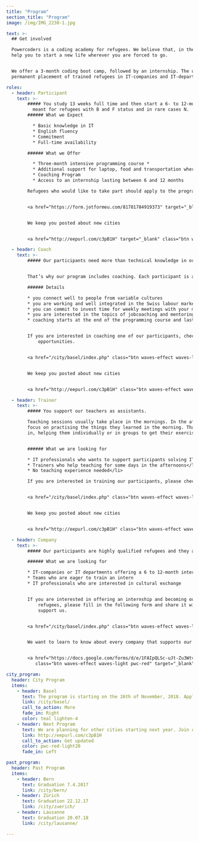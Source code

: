 ```yaml
---
title: "Program"
section_title: "Program"
image: /img/IMG_2230-1.jpg

text: >-
  ## Get involved

  Powercoders is a coding academy for refugees. We believe that, in the 21st century, coding skills will
  help you to start a new life wherever you are forced to go.


  We offer a 3-month coding boot camp, followed by an internship. The ultimate goal of Powercoders is the
  permanent placement of trained refugees in IT-companies and IT-departments.

roles:
  - header: Participant
    text: >-
        ##### You study 13 weeks full time and then start a 6- to 12-month internship. The program is
          meant for refugees with B and F status and in rare cases N.
        ###### What we Expect

          * Basic knowledge in IT
          * English fluency
          * Commitment
          * Full-time availability

        ###### What we Offer

          * Three-month intensive programming course *
          * Additional support for laptop, food and transportation where needed
          * Coaching Program
          * Access to an internship lasting between 6 and 12 months

        Refugees who would like to take part should apply to the program closest to their place of residence.


        <a href="https://form.jotformeu.com/81781784919373" target="_blank" class="btn waves-effect waves-light pwc-red">Apply</a>


        We keep you posted about new cities


        <a href="http://eepurl.com/c3pB1H" target="_blank" class="btn waves-effect waves-light pwc-red">subscribe</a>

  - header: Coach
    text: >-
        ##### Our participants need more than technical knowledge in order to achieve a sustainable integration into employment.


        That’s why our program includes coaching. Each participant is accompanied by one volunteer coach.

        ###### Details

        * you connect well to people from variable cultures
        * you are working and well integrated in the Swiss labour market
        * you can commit to invest time for weekly meetings with your mentee
        * you are interested in the topics of jobcoaching and mentoring
        * coaching starts at the end of the programming course and last until the end of the internship


        If you are interested in coaching one of our participants, check our current programs for
            opportunities.


        <a href="/city/basel/index.php" class="btn waves-effect waves-light pwc-red">Basel</a>


        We keep you posted about new cities


        <a href="http://eepurl.com/c3pB1H" class="btn waves-effect waves-light pwc-red" target="_blank">subscribe</a>

  - header: Trainer
    text: >-
        ##### You support our teachers as assistants.

        Teaching sessions usually take place in the mornings. In the afternoons, the participants
        focus on practising the things they learned in the morning. That’s where our “Trainers” come
        in, helping them individually or in groups to get their exercises and “homework” done.


        ###### What we are looking for

        * IT professionals who wants to support participants solving IT challenges</li>
        * Trainers who help teaching for some days in the afternoons</li>
        * No teaching experience needed</li>

        If you are interested in training our participants, please check our current programs for opportunities.


        <a href="/city/basel/index.php" class="btn waves-effect waves-light pwc-red">Basel</a>


        We keep you posted about new cities


        <a href="http://eepurl.com/c3pB1H" class="btn waves-effect waves-light pwc-red" target="_blank">subscribe</a>

  - header: Company
    text: >-
        ##### Our participants are highly qualified refugees and they are looking for your engagement and support.

        ###### What we are looking for

        * IT-companies or IT departments offering a 6 to 12-month internship
        * Teams who are eager to train an intern
        * IT professionals who are interested in cultural exchange


        If you are interested in offering an internship and becoming our partner in empowering
            refugees, please fill in the following form and share it with other companies who can
            support us.


        <a href="/city/basel/index.php" class="btn waves-effect waves-light pwc-red">Basel</a>


        We want to learn to know about every company that supports our mission


        <a href="https://docs.google.com/forms/d/e/1FAIpQLSc-uJt-Zu3WtvC7lJbcwd1rQ9PaxSPpMeOzuwONxscA_AgCzg/viewform"
           class="btn waves-effect waves-light pwc-red" target="_blank">get in touch</a>

city_program:
  header: City Program
  items:
    - header: Basel
      text: The program is starting on the 26th of November, 2018. Application is open.
      link: /city/basel/
      call_to_action: More
      fade_in: Right
      color: teal lighten-4
    - header: Next Program
      text: We are planning for other cities starting next year. Join our mailing list to receive the latest news and updates.
      link: http://eepurl.com/c3pB1H
      call_to_action: Get updated
      color: pwc-red-light20
      fade_in: Left

past_program:
  header: Past Program
  items:
    - header: Bern
      text: Graduation 7.4.2017
      link: /city/bern/
    - header: Zürich
      text: Graduation 22.12.17
      link: /city/zuerich/
    - header: Lausanne
      text: Graduation 20.07.18
      link: /city/lausanne/

---
```

